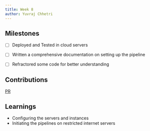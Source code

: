 ```yaml
---
title: Week 8
author: Yuvraj Chhetri
---
```


## Milestones
- [ ] Deployed and Tested in cloud servers
- [ ] Written a comprehensive documentation on setting up the pipeline
- [ ] Refractored some code for better understanding


## Contributions
[PR](https://github.com/SamagraX-RCW/devops/pull/13)


## Learnings
- Configuring the servers and instances
- Initiating the pipelines on restricted internet servers
